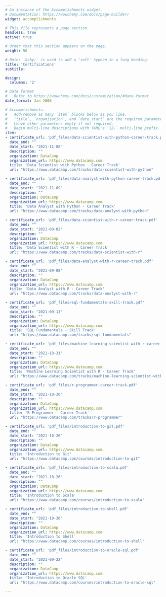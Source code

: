 ```yaml
---
# An instance of the Accomplishments widget.
# Documentation: https://wowchemy.com/docs/page-builder/
widget: accomplishments

# This file represents a page section.
headless: true
active: true

# Order that this section appears on the page.
weight: 50

# Note: `&shy;` is used to add a 'soft' hyphen in a long heading.
title: 'Certifications'
subtitle:

design:
  columns: '2' 

# Date format
#   Refer to https://wowchemy.com/docs/customization/#date-format
date_format: Jan 2006

# Accomplishments.
#   Add/remove as many `item` blocks below as you like.
#   `title`, `organization`, and `date_start` are the required parameters.
#   Leave other parameters empty if not required.
#   Begin multi-line descriptions with YAML's `|2-` multi-line prefix.
item:
- certificate_url: 'pdf_files/data-scientist-with-python-career-track.pdf'
  date_end: ""
  date_start: "2021-11-08"
  description: ""
  organization: DataCamp
  organization_url: https://www.datacamp.com
  title: 'Data Scientist with Python - Career Track'
  url: "https://www.datacamp.com/tracks/data-scientist-with-python"

- certificate_url: 'pdf_files/data-analyst-with-python-career-track.pdf'
  date_end: ""
  date_start: "2021-11-09"
  description: ""
  organization: DataCamp
  organization_url: https://www.datacamp.com
  title: 'Data Analyst with Python - Career Track'
  url: "https://www.datacamp.com/tracks/data-analyst-with-python"

- certificate_url: 'pdf_files/data-scientist-with-r-career-track.pdf'
  date_end: ""
  date_start: "2021-09-02"
  description: ""
  organization: DataCamp
  organization_url: https://www.datacamp.com
  title: 'Data Scientist with R - Career Track'
  url: "https://www.datacamp.com/tracks/data-scientist-with-r"

- certificate_url: 'pdf_files/data-analyst-with-r-career-track.pdf'
  date_end: ""
  date_start: "2021-09-08"
  description: ""
  organization: DataCamp
  organization_url: https://www.datacamp.com
  title: 'Data Analyst with R - Career Track'
  url: "https://www.datacamp.com/tracks/data-analyst-with-r"

- certificate_url: 'pdf_files/sql-fundamentals-skill-track.pdf'
  date_end: ""
  date_start: "2021-09-13"
  description: ""
  organization: DataCamp
  organization_url: https://www.datacamp.com
  title: 'SQL Fundamentals - Skill Track'
  url: "https://www.datacamp.com/tracks/sql-fundamentals"

- certificate_url: 'pdf_files/machine-learning-scientist-with-r-career-track.pdf'
  date_end: ""
  date_start: "2021-10-31"
  description: ""
  organization: DataCamp
  organization_url: https://www.datacamp.com
  title: 'Machine Learning Scientist with R - Career Track'
  url: "https://www.datacamp.com/tracks/machine-learning-scientist-with-r"

- certificate_url: 'pdf_files/r-programmer-career-track.pdf'
  date_end: ""
  date_start: "2021-10-30"
  description: ""
  organization: DataCamp
  organization_url: https://www.datacamp.com
  title: 'R Programmer - Career Track'
  url: "https://www.datacamp.com/tracks/r-programmer"

- certificate_url: 'pdf_files/introduction-to-git.pdf'
  date_end: ""
  date_start: "2021-10-26"
  description: ""
  organization: DataCamp
  organization_url: https://www.datacamp.com
  title: 'Introduction to Git'
  url: "https://www.datacamp.com/courses/introduction-to-git"

- certificate_url: 'pdf_files/introduction-to-scala.pdf'
  date_end: ""
  date_start: "2021-10-26"
  description: ""
  organization: DataCamp
  organization_url: https://www.datacamp.com
  title: 'Introduction to Scala'
  url: "https://www.datacamp.com/courses/introduction-to-scala"

- certificate_url: 'pdf_files/introduction-to-shell.pdf'
  date_end: ""
  date_start: "2021-10-30"
  description: ""
  organization: DataCamp
  organization_url: https://www.datacamp.com
  title: 'Introduction to Shell'
  url: "https://www.datacamp.com/courses/introduction-to-shell"

- certificate_url: 'pdf_files/introduction-to-oracle-sql.pdf'
  date_end: ""
  date_start: "2021-09-22"
  description: ""
  organization: DataCamp
  organization_url: https://www.datacamp.com
  title: 'Introduction to Oracle SQL'
  url: "https://www.datacamp.com/courses/introduction-to-oracle-sql"

---
```


